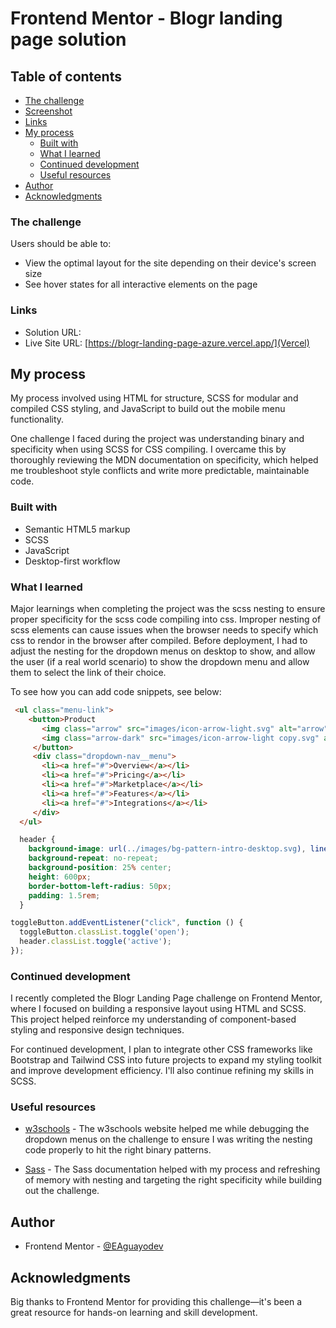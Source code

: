 # Frontend Mentor - Blogr landing page solution

## Table of contents


  - [The challenge](#the-challenge)
  - [Screenshot](#screenshot)
  - [Links](#links)
- [My process](#my-process)
  - [Built with](#built-with)
  - [What I learned](#what-i-learned)
  - [Continued development](#continued-development)
  - [Useful resources](#useful-resources)
- [Author](#author)
- [Acknowledgments](#acknowledgments)


### The challenge

Users should be able to:

- View the optimal layout for the site depending on their device's screen size
- See hover states for all interactive elements on the page

### Links

- Solution URL: [](Github)
- Live Site URL: [https://blogr-landing-page-azure.vercel.app/](Vercel)

## My process
My process involved using HTML for structure, SCSS for modular and compiled CSS styling, and JavaScript to build out the mobile menu functionality.

One challenge I faced during the project was understanding binary and specificity when using SCSS for CSS compiling. I overcame this by thoroughly reviewing the MDN documentation on specificity, which helped me troubleshoot style conflicts and write more predictable, maintainable code.

### Built with

- Semantic HTML5 markup
- SCSS
- JavaScript
- Desktop-first workflow



### What I learned
Major learnings when completing the project was the scss nesting to ensure proper specificity for the scss code compiling into css. Improper nesting 
of scss elements can cause issues when the browser needs to specify which css to rendor in the browser after compiled. Before deployment, I had to adjust the nesting for the dropdown menus on desktop to show, and allow the user (if a real world scenario) to show the dropdown menu and allow them to select the link of their choice. 

To see how you can add code snippets, see below:

```html
 <ul class="menu-link">    
    <button>Product
       <img class="arrow" src="images/icon-arrow-light.svg" alt="arrow">
       <img class="arrow-dark" src="images/icon-arrow-light copy.svg" alt="icon arrow dark">
     </button>
     <div class="dropdown-nav__menu">
       <li><a href="#">Overview</a></li>
       <li><a href="#">Pricing</a></li>
       <li><a href="#">Marketplace</a></li>
       <li><a href="#">Features</a></li>
       <li><a href="#">Integrations</a></li>
     </div>
  </ul>
```
```css
  header {
    background-image: url(../images/bg-pattern-intro-desktop.svg), linear-gradient(to right, hsl(13, 100%, 72%), hsl    (353, 100%, 62%));
    background-repeat: no-repeat;
    background-position: 25% center;
    height: 600px;
    border-bottom-left-radius: 50px;
    padding: 1.5rem;
  }
```
```js
toggleButton.addEventListener("click", function () {
  toggleButton.classList.toggle('open');
  header.classList.toggle('active');
});   
```

### Continued development

I recently completed the Blogr Landing Page challenge on Frontend Mentor, where I focused on building a responsive layout using HTML and SCSS. This project helped reinforce my understanding of component-based styling and responsive design techniques.

For continued development, I plan to integrate other CSS frameworks like Bootstrap and Tailwind CSS into future projects to expand my styling toolkit and improve development efficiency. I'll also continue refining my skills in SCSS.


### Useful resources

- [w3schools](https://www.w3schools.com/sass/default.php) - The w3schools website helped me while debugging the dropdown menus on the challenge to ensure I was writing the nesting code properly to hit the right binary patterns.

- [Sass](https://sass-lang.com/) - The Sass documentation helped with my process and refreshing of memory with nesting and targeting the right specificity while building out the challenge.



## Author

- Frontend Mentor - [@EAguayodev](https://www.frontendmentor.io/profile/EAguayodev)


## Acknowledgments
Big thanks to Frontend Mentor for providing this challenge—it's been a great resource for hands-on learning and skill development.